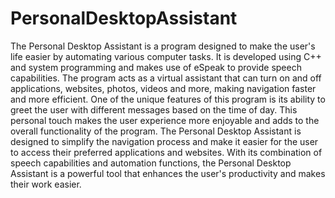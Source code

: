 # PersonalDesktopAssistant
The Personal Desktop Assistant is a program designed to make the user's life easier by automating various computer tasks. It is developed using C++ and system programming and makes use of eSpeak to provide speech capabilities. The program acts as a virtual assistant that can turn on and off applications, websites, photos, videos and more, making navigation faster and more efficient.
One of the unique features of this program is its ability to greet the user with different messages based on the time of day. This personal touch makes the user experience more enjoyable and adds to the overall functionality of the program.
The Personal Desktop Assistant is designed to simplify the navigation process and make it easier for the user to access their preferred applications and websites. With its combination of speech capabilities and automation functions, the Personal Desktop Assistant is a powerful tool that enhances the user's productivity and makes their work easier.
